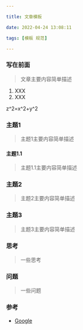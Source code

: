 ```yaml
---

title: 文章模板

date: 2022-04-24 13:08:11

tags: [模板 规范]

---
```




### 写在前面

> 文章主要内容简单描述

1. XXX
2. XXX

z^2=x^2+y^2 

### 主题1

> 主题1主要内容简单描述

#### 主题1.1

> 主题1.1主要内容简单描述

### 主题2

> 主题2主要内容简单描述

### 主题3

> 主题3主要内容简单描述

### 思考
> 一些思考

### 问题

> 一些问题


### 参考

- [Google](https://www.google.com)
